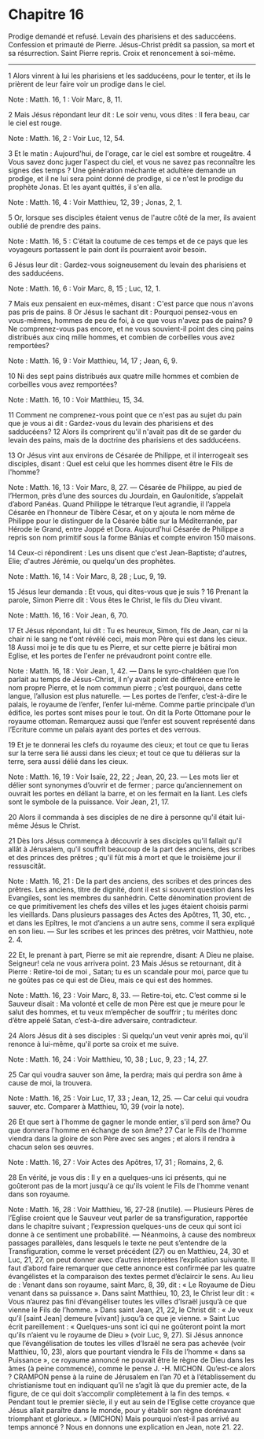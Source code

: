 # Chapitre 16

Prodige demandé et refusé.
Levain des pharisiens et des saduccéens.
Confession et primauté de Pierre.
Jésus-Christ prédit sa passion, sa mort et sa résurrection.
Saint Pierre repris.
Croix et renoncement à soi-même.

***

1 Alors vinrent à lui les pharisiens et les sadducéens, pour le tenter, et ils le prièrent de leur faire voir un prodige dans le ciel.

<span class="bible-note">Note : </span> Matth. 16, 1 : Voir Marc, 8, 11.

2 Mais Jésus répondant leur dit : Le soir venu, vous dites : Il fera beau, car le ciel est rouge.

<span class="bible-note">Note : </span> Matth. 16, 2 : Voir Luc, 12, 54.

3 Et le matin : Aujourd'hui, de l'orage, car le ciel est sombre et rougeâtre. 4 Vous savez donc juger l'aspect du ciel, et vous ne savez pas reconnaître les signes des temps ? Une génération méchante et adultère demande un prodige, et il ne lui sera point donné de prodige, si ce n'est le prodige du prophète Jonas. Et les ayant quittés, il s'en alla.

<span class="bible-note">Note : </span> Matth. 16, 4 : Voir Matthieu, 12, 39 ; Jonas, 2, 1.


5 Or, lorsque ses disciples étaient venus de l'autre côté de la mer, ils avaient oublié de prendre des pains.

<span class="bible-note">Note : </span> Matth. 16, 5 : C’était la coutume de ces temps et de ce pays que les voyageurs portassent le pain dont ils pourraient avoir besoin.

6 Jésus leur dit : Gardez-vous soigneusement du levain des pharisiens et des sadducéens.

<span class="bible-note">Note : </span> Matth. 16, 6 : Voir Marc, 8, 15 ; Luc, 12, 1.

7 Mais eux pensaient en eux-mêmes, disant : C'est parce que nous n'avons pas pris de pains. 8 Or Jésus le sachant dit : Pourquoi pensez-vous en vous-mêmes, hommes de peu de foi, à ce que vous n'avez pas de pains? 9 Ne comprenez-vous pas encore, et ne vous souvient-il point des cinq pains distribués aux cinq mille hommes, et combien de corbeilles vous avez remportées?

<span class="bible-note">Note : </span> Matth. 16, 9 : Voir Matthieu, 14, 17 ; Jean, 6, 9.

10 Ni des sept pains distribués aux quatre mille hommes et combien de corbeilles vous avez remportées?

<span class="bible-note">Note : </span> Matth. 16, 10 : Voir Matthieu, 15, 34.

11 Comment ne comprenez-vous point que ce n'est pas au sujet du pain que je vous ai dit : Gardez-vous du levain des pharisiens et des sadducéens? 12 Alors ils comprirent qu'il n'avait pas dit de se garder du levain des pains, mais de la doctrine des pharisiens et des sadducéens.


13 Or Jésus vint aux environs de Césarée de Philippe, et il interrogeait ses disciples, disant : Quel est celui que les hommes disent être le Fils de l'homme?

<span class="bible-note">Note : </span> Matth. 16, 13 : Voir Marc, 8, 27. ― Césarée de Philippe, au pied de l’Hermon, près d’une des sources du Jourdain, en Gaulonitide, s’appelait d’abord Panéas. Quand Philippe le tétrarque l’eut agrandie, il l’appela Césarée en l’honneur de Tibère César, et on y ajouta le nom même de Philippe pour le distinguer de la Césarée bâtie sur la Méditerranée, par Hérode le Grand, entre Joppé et Dora. Aujourd’hui Césarée de Philippe a repris son nom primitif sous la forme Bânias et compte environ 150 maisons.

14 Ceux-ci répondirent : Les uns disent que c'est Jean-Baptiste; d'autres, Elie; d'autres Jérémie, ou quelqu'un des prophètes.

<span class="bible-note">Note : </span> Matth. 16, 14 : Voir Marc, 8, 28 ; Luc, 9, 19.

15 Jésus leur demanda : Et vous, qui dites-vous que je suis ? 16 Prenant la parole, Simon Pierre dit : Vous êtes le Christ, le fils du Dieu vivant.

<span class="bible-note">Note : </span> Matth. 16, 16 : Voir Jean, 6, 70.

17 Et Jésus répondant, lui dit : Tu es heureux, Simon, fils de Jean, car ni la chair ni le sang ne t'ont révélé ceci, mais mon Père qui est dans les cieux. 18 Aussi moi je te dis que tu es Pierre, et sur cette pierre je bâtirai mon Eglise, et les portes de l'enfer ne prévaudront point contre elle.

<span class="bible-note">Note : </span> Matth. 16, 18 : Voir Jean, 1, 42. ― Dans le syro-chaldéen que l’on parlait au temps de Jésus-Christ, il n’y avait point de différence entre le nom propre Pierre, et le nom commun pierre ; c’est pourquoi, dans cette langue, l’allusion est plus naturelle. ― Les portes de l’enfer, c’est-à-dire le palais, le royaume de l’enfer, l’enfer lui-même. Comme partie principale d’un édifice, les portes sont mises pour le tout. On dit la Porte Ottomane pour le royaume ottoman. Remarquez aussi que l’enfer est souvent représenté dans l’Ecriture comme un palais ayant des portes et des verrous.

19 Et je te donnerai les clefs du royaume des cieux; et tout ce que tu lieras sur la terre sera lié aussi dans les cieux; et tout ce que tu délieras sur la terre, sera aussi délié dans les cieux.

<span class="bible-note">Note : </span> Matth. 16, 19 : Voir Isaïe, 22, 22 ; Jean, 20, 23. ― Les mots lier et délier sont synonymes d’ouvrir et de fermer ; parce qu’anciennement on ouvrait les portes en déliant la barre, et on les fermait en la liant. Les clefs sont le symbole de la puissance. Voir Jean, 21, 17.

20 Alors il commanda à ses disciples de ne dire à personne qu'il était lui-même Jésus le Christ.


21 Dès lors Jésus commença à découvrir à ses disciples qu'il fallait qu'il allât à Jérusalem, qu'il souffrît beaucoup de la part des anciens, des scribes et des princes des prêtres ; qu'il fût mis à mort et que le troisième jour il ressuscitât.

<span class="bible-note">Note : </span> Matth. 16, 21 : De la part des anciens, des scribes et des princes des prêtres. Les anciens, titre de dignité, dont il est si souvent question dans les Evangiles, sont les membres du sanhédrin. Cette dénomination provient de ce que primitivement les chefs des villes et les juges étaient choisis parmi les vieillards. Dans plusieurs passages des Actes des Apôtres, 11, 30, etc. , et dans les Epîtres, le mot d’anciens a un autre sens, comme il sera expliqué en son lieu. ― Sur les scribes et les princes des prêtres, voir Matthieu, note 2. 4.

22 Et, le prenant à part, Pierre se mit aie reprendre, disant: A Dieu ne plaise. Seigneur! cela ne vous arrivera point. 23 Mais Jésus se retournant, dit à Pierre : Retire-toi de moi , Satan; tu es un scandale pour moi, parce que tu ne goûtes pas ce qui est de Dieu, mais ce qui est des hommes.

<span class="bible-note">Note : </span> Matth. 16, 23 : Voir Marc, 8, 33. ― Retire-toi, etc. C’est comme si le Sauveur disait : Ma volonté et celle de mon Père est que je meure pour le salut des hommes, et tu veux m’empêcher de souffrir ; tu mérites donc d’être appelé Satan, c’est-à-dire adversaire, contradicteur.


24 Alors Jésus dit à ses disciples : Si quelqu'un veut venir après moi, qu'il renonce à lui-même, qu'il porte sa croix et me suive.

<span class="bible-note">Note : </span> Matth. 16, 24 : Voir Matthieu, 10, 38 ; Luc, 9, 23 ; 14, 27.

25 Car qui voudra sauver son âme, la perdra; mais qui perdra son âme à cause de moi, la trouvera.

<span class="bible-note">Note : </span> Matth. 16, 25 : Voir Luc, 17, 33 ; Jean, 12, 25. ― Car celui qui voudra sauver, etc. Comparer à Matthieu, 10, 39 (voir la note).

26 Et que sert à l'homme de gagner le monde entier, s'il perd son âme? Ou que donnera l'homme en échange de son âme? 27 Car le Fils de l'homme viendra dans la gloire de son Père avec ses anges ; et alors il rendra à chacun selon ses œuvres.

<span class="bible-note">Note : </span> Matth. 16, 27 : Voir Actes des Apôtres, 17, 31 ; Romains, 2, 6.

28 En vérité, je vous dis : Il y en a quelques-uns ici présents, qui ne goûteront pas de la mort jusqu'à ce qu'ils voient le Fils de l'homme venant dans son royaume.

<span class="bible-note">Note : </span> Matth. 16, 28 : Voir Matthieu, 16, 27-28 (inutile). ― Plusieurs Pères de l’Eglise croient que le Sauveur veut parler de sa transfiguration, rapportée dans le chapitre suivant ; l’expression quelques-uns de ceux qui sont ici donne à ce sentiment une probabilité. ― Néanmoins, à cause des nombreux passages parallèles, dans lesquels le texte ne peut s’entendre de la Transfiguration, comme le verset précédent (27) ou en Matthieu, 24, 30 et Luc, 21, 27, on peut donner avec d’autres interprètes l’explication suivante. Il faut d’abord faire remarquer que cette annonce est confirmée par les quatre évangélistes et la comparaison des textes permet d’éclaircir le sens. Au lieu de : Venant dans son royaume, saint Marc, 8, 39, dit : « Le Royaume de Dieu venant dans sa puissance ». Dans saint Matthieu, 10, 23, le Christ leur dit : « Vous n’aurez pas fini d’évangéliser toutes les villes d’Israël jusqu’à ce que vienne le Fils de l’homme. » Dans saint Jean, 21, 22, le Christ dit : « Je veux qu’il [saint Jean] demeure
[vivant] jusqu’à ce que je vienne. » Saint Luc écrit pareillement : « Quelques-uns sont ici qui ne goûteront point la mort qu’ils n’aient vu le royaume de Dieu » (voir Luc, 9, 27). Si Jésus annonce que l’évangélisation de toutes les villes d’Israël ne sera pas achevée (voir Matthieu, 10, 23), alors que pourtant viendra le Fils de l’homme « dans sa Puissance », ce royaume annoncé ne pouvait être le règne de Dieu dans les âmes (à peine commencé), comme le pense J. -H. MICHON. Qu’est-ce alors ? CRAMPON pense à la ruine de Jérusalem en l’an 70 et à l’établissement du christianisme tout en indiquant qu’il ne s’agit là que du premier acte, de la figure, de ce qui doit s’accomplir complètement à la fin des temps. « Pendant tout le premier siècle, il y eut au sein de l’Eglise cette croyance que Jésus allait paraître dans le monde, pour y établir son règne dorénavant triomphant et glorieux. » (MICHON) Mais pourquoi n’est-il pas arrivé au temps annoncé ? Nous en donnons une explication en Jean, note 21. 22.

